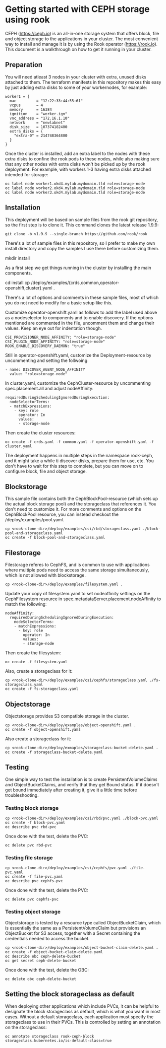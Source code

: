 # Getting started with CEPH storage using rook

CEPH (https://ceph.io) is an all-in-one storage system that offers block, file and object storage to the applications in your cluster.
The most convenient way to install and manage it is by using the Rook operator (https://rook.io). This document is a walkthrough on
how to get it running in your cluster.

## Preparation

You will need atleast 3 nodes in your cluster with extra, unused disks attached to them. The terraform manifests in this repository
makes this easy by just adding extra disks to some of your workernodes, for example:

    worker1 = {
      mac         = "12:22:33:44:55:61"
      vcpus       = 4
      memory      = 16384
      ignition    = "worker.ign"
      vnc_address = "172.16.1.10"
      network     = "newlabnet"
      disk_size   = 107374182400
      extra_disks = {
        "extra-0" = 214748364800
      }
    }

Once the cluster is installed, add an extra label to the nodes with these extra disks to confine the rook pods to these nodes, while
also making sure that any other nodes with extra disks won't be picked up by the rook deployment. For example, with workers 1-3 having
extra disks attached intended for storage:

    oc label node worker1.okd4.mylab.mydomain.tld role=storage-node
    oc label node worker2.okd4.mylab.mydomain.tld role=storage-node
    oc label node worker3.okd4.mylab.mydomain.tld role=storage-node

## Installation

This deployment will be based on sample files from the rook git repository, so the first step is to clone it. This command clones the
latest release 1.9.9:

    git clone -b v1.9.9 --single-branch https://github.com/rook/rook

There's a lot of sample files in this repository, so I prefer to make my own install directory and copy the samples I use there before
customizing them.

  mkdir install

As a first step we get things running in the cluster by installing the main components.

  cd install
  cp <rook-clone-dir>/deploy/examples/{crds,common,operator-openshift,cluster}.yaml .

There's a lot of options and comments in these sample files, most of which you do not need to modify for a basic setup like this.

Customize operator-openshift.yaml as follows to add the label used above as a nodeselector to components and to enable discovery.
If the options mentioned are commented in the file, uncomment them and change their values. Keep an eye out for indentation though.

    CSI_PROVISIONER_NODE_AFFINITY: "role=storage-node"
    CSI_PLUGIN_NODE_AFFINITY: "role=storage-node"
    ROOK_ENABLE_DISCOVERY_DAEMON: "true"

Still in operator-openshift.yaml, customize the Deployment-resource by uncommenting and setting the follwoing:

    - name: DISCOVER_AGENT_NODE_AFFINITY
      value: "role=storage-node"

In cluster.yaml, customize the CephCluster-resource by uncommenting spec.placement.all and adjust nodeAffinity:

    requiredDuringSchedulingIgnoredDuringExecution:
      nodeSelectorTerms:
      - matchExpressions:
        - key: role
          operator: In
          values:
          - storage-node

Then create the cluster resources:

    oc create -f crds.yaml -f common.yaml -f operator-openshift.yaml -f cluster.yaml

The deployment happens in multiple steps in the namespace rook-ceph, and it might take a while ti discover disks, prepare them for
use, etc. You don't have to wait for this step to complete, but you can move on to configure block, file and object storage.

## Blockstorage

This sample file contains both the CephBlockPool-resource (which sets up the actual block storage pool) and the storageclass
that references it. You don't need to customize it. For more comments and options on the CephBlockPool resource, you can instead
checkout the <rook-clone-dir>/deploy/examples/pool.yaml.

    cp <rook-clone-dir>/deploy/examples/csi/rbd/storageclass.yaml ./block-pool-and-storageclass.yaml
    oc create -f block-pool-and-storageclass.yaml

## Filestorage

Filestorage referes to CephFS, and is common to use with applications where multiple pods need to access the same storage
simultaneously, which is not allowed with blockstorage.

    cp <rook-clone-dir>/deploy/examples/filesystem.yaml .

Update your copy of filesystem.yaml to set nodeaffinity settings on the CephFilesystem resource in spec.metadataServer.placement.nodeAffinity
to match the following:

    nodeAffinity:
      requiredDuringSchedulingIgnoredDuringExecution:
        nodeSelectorTerms:
        - matchExpressions:
          - key: role
            operator: In
            values:
            - storage-node

Then create the filesystem:

    oc create -f filesystem.yaml

Also, create a storageclass for it:

    cp <rook-clone-dir>/deploy/examples/csi/cephfs/storageclass.yaml ./fs-storageclass.yaml
    oc create -f fs-storageclass.yaml

## Objectstorage

Objectstorage provides S3 compatible storage in the cluster.

    cp <rook-clone-dir>/deploy/examples/object-openshift.yaml .
    oc create -f object-openshift.yaml

Also create a storageclass for it:

    cp <rook-clone-dir>/deploy/exmaples/storageclass-bucket-delete.yaml .
    oc create -f storageclass-bucket-delete.yaml

## Testing

One simple way to test the installation is to create PersistentVolumeClaims and ObjectBucketClaims, and verify that they get Bound status.
If it doesn't get bound immediately after creating it, give it a little time before troubleshooting.

### Testing block storage

    cp <rook-clone-dir>/deploy/examples/csi/rbd/pvc.yaml ./block-pvc.yaml
    oc create -f block-pvc.yaml
    oc describe pvc rbd-pvc

Once done with the test, delete the PVC:

    oc delete pvc rbd-pvc

### Testing file storage

    cp <rook-clone-dir>/deploy/examples/csi/cephfs/pvc.yaml ./file-pvc.yaml
    oc create -f file-pvc.yaml
    oc describe pvc cephfs-pvc

Once done with the test, delete the PVC:

    oc delete pvc cephfs-pvc

### Testing object storage

Objectstorage is tested by a resource type called ObjectBucketClaim, which is essentially the same as a PersistentVolumeClaim but provisions
an ObjectBucket for S3 access, together with a Secret containing the credentials needed to access the bucket.

    cp <rook-clone-dir>/deploy/examples/object-bucket-claim-delete.yaml .
    oc create -f object-bucket-claim-delete.yaml
    oc describe obc ceph-delete-bucket
    oc get secret ceph-delete-bucket

Once done with the test, delete the OBC:

    oc delete obc ceph-delete-bucket

## Setting the block storageclass as default

When deploying other applications which include PVCs, it can be helpful to designate the block storageclass as default, which is what you
want in most cases. Without a default storageclass, each application must specify the storageclass to use in their PVCs. This is controlled
by setting an annotation on the storageclass:

    oc annotate storageclass rook-ceph-block storageclass.kubernetes.io/is-default-class=true
